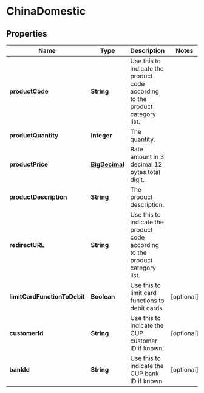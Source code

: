 

# ChinaDomestic

## Properties

Name | Type | Description | Notes
------------ | ------------- | ------------- | -------------
**productCode** | **String** | Use this to indicate the product code according to the product category list. | 
**productQuantity** | **Integer** | The quantity. | 
**productPrice** | [**BigDecimal**](BigDecimal.md) | Rate amount in 3 decimal 12 bytes total digit. | 
**productDescription** | **String** | The product description. | 
**redirectURL** | **String** | Use this to indicate the product code according to the product category list. | 
**limitCardFunctionToDebit** | **Boolean** | Use this to limit card functions to debit cards. |  [optional]
**customerId** | **String** | Use this to indicate the CUP customer ID if known. |  [optional]
**bankId** | **String** | Use this to indicate the CUP bank ID if known. |  [optional]



